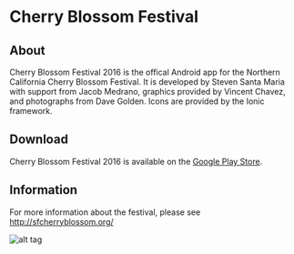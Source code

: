 # Cherry Blossom Festival

## About
Cherry Blossom Festival 2016 is the offical Android app for the Northern California Cherry Blossom Festival. It is developed by Steven Santa Maria with support from Jacob Medrano, graphics provided by Vincent Chavez, and photographs from Dave Golden. Icons are provided by the Ionic framework.

## Download
Cherry Blossom Festival 2016 is available on the [Google Play Store](https://goo.gl/X2Eh5b).

## Information
For more information about the festival, please see http://sfcherryblossom.org/

![alt tag](https://lh3.googleusercontent.com/owhhj1J7bJIL0zfVVv4JatrMkmqJybMMGzjoDB9rZYUvUQWKibAS0SHvljOTO1Jt-C8v=h900-rw)
